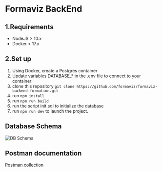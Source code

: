 # Formaviz BackEnd

## 1.Requirements

- NodeJS > 10.x
- Docker > 17.x

## 2.Set up

1. Using Docker, create a Postgres container
2. Update variables DATABASE_* in the .env file to connect to your container
3. clone this repository ```git clone https://github.com/formaviz/formaviz-backend-formation.git```
4. run ```npm install```
5. run ```npm run build```
6. run the script init.sql to initialize the database
7. run ```npm run dev``` to launch the project. 

## Database Schema

![DB Schema](https://github.com/formaviz/formaviz-backend-formation/tree/develop/src/utils/MCD.png)


## Postman documentation

[Postman collection](https://github.com/formaviz/formaviz-backend-formation/tree/develop/src/utils/FORMAVIZ_CC.postman_collection.json)
